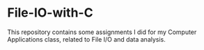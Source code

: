 # File-IO-with-C

This repository contains some assignments I did for my Computer Applications class, related to File I/O and data analysis.
